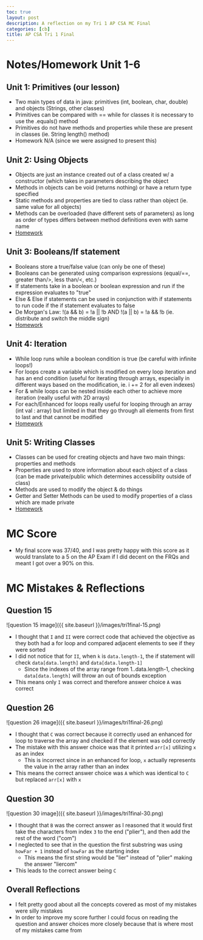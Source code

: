 ```yaml
---
toc: true
layout: post
description: A reflection on my Tri 1 AP CSA MC Final
categories: [cb]
title: AP CSA Tri 1 Final
---
```


# Notes/Homework Unit 1-6
## Unit 1: Primitives (our lesson)
- Two main types of data in java: primitives (int, boolean, char, double) and objects (Strings, other classes)
- Primitives can be compared with == while for classes it is necessary to use the .equals() method
- Primitives do not have methods and properties while these are present in classes (ie. String length() method)
- Homework N/A (since we were assigned to present this)
## Unit 2: Using Objects
- Objects are just an instance created out of a class created w/ a constructor (which takes in parameters describing the object
- Methods in objects can be void (returns nothing) or have a return type specified
- Static methods and properties are tied to class rather than object (ie. same value for all objects)
- Methods can be overloaded (have different sets of parameters) as long as order of types differs between method definitions even with same name
- [Homework](https://rohanj.dev/apcsa_fastpages/2022/10/23/unit-2.html)
## Unit 3: Booleans/If statement
- Booleans store a true/false value (can only be one of these)
- Booleans can be generated using comparison expressions (equal/==, greater than/>, less than/<, etc.)
- If statements take in a boolean or boolean expression and run if the expression evaluates to "true"
- Else & Else if statements can be used in conjunction with if statements to run code if the if statement evaluates to false
- De Morgan's Law: !(a && b) = !a || !b AND !(a || b) = !a && !b (ie. distribute and switch the middle sign) 
- [Homework](https://kinerboi.github.io/myFirstRepopart2/2022/10/24/Unit3.html)
## Unit 4: Iteration
- While loop runs while a boolean condition is true (be careful with infinite loops!)
- For loops create a variable which is modified on every loop iteration and has an end condition (useful for iterating through arrays, especially in different ways based on the modification, ie. i += 2 for all even indexes)
- For & while loops can be nested inside each other to achieve more iteration (really useful with 2D arrays)
- For each/Enhanced for loops really useful for looping through an array (int val : array) but limited in that they go through all elements from first to last and that cannot be modified
- [Homework](https://rohanj.dev/apcsa_fastpages/2022/10/23/caesar.html)
## Unit 5: Writing Classes
- Classes can be used for creating objects and have two main things: properties and methods
- Properties are used to store information about each object of a class (can be made private/public which determines accessibility outside of class)
- Methods are used to modify the object & do things
- Getter and Setter Methods can be used to modify properties of a class which are made private
- [Homework](https://kinerboi.github.io/myFirstRepopart2/2022/10/20/Class.html)

# MC Score
- My final score was 37/40, and I was pretty happy with this score as it would translate to a 5 on the AP Exam if I did decent on the FRQs and meant I got over a 90% on this.

# MC Mistakes & Reflections
## Question 15
![question 15 image]({{ site.baseurl }}/images/tri1final-15.png)
- I thought that ``I`` and ``II`` were correct code that achieved the objective as they both had a for loop and compared adjacent elements to see if they were sorted
- I did not notice that for ``II``, when ``k`` is ``data.length-1``, the if statement will check ``data[data.length]`` and ``data[data.length-1]``
  - Since the indexes of the array range from 1..data.length-1, checking ``data[data.length]`` will throw an out of bounds exception
- This means only ``I`` was correct and therefore answer choice ``A`` was correct

## Question 26
![question 26 image]({{ site.baseurl }}/images/tri1final-26.png)
- I thought that ``C`` was correct because it correctly used an enhanced for loop to traverse the array and checked if the element was odd correctly
- The mistake with this answer choice was that it printed ``arr[x]`` utilizing ``x`` as an index
  - This is incorrect since in an enhanced for loop, ``x`` actually represents the value in the array rather than an index
- This means the correct answer choice was ``A`` which was identical to ``C`` but replaced ``arr[x]`` with ``x``

## Question 30
![question 30 image]({{ site.baseurl }}/images/tri1final-30.png)
- I thought that ``B`` was the correct answer as I reasoned that it would first take the characters from index ``3`` to the end ("plier"), and then add the rest of the word ("com")
- I neglected to see that in the question the first substring was using ``howFar + 1`` instead of ``howFar`` as the starting index
  - This means the first string would be "lier" instead of "plier" making the answer "liercom"
- This leads to the correct answer being ``C``

## Overall Reflections
- I felt pretty good about all the concepts covered as most of my mistakes were silly mistakes
- In order to improve my score further I could focus on reading the question and answer choices more closely because that is where most of my mistakes came from

<script src="https://utteranc.es/client.js" repo="rjawesome/fastpages_comments" issue-term="pathname" theme="github-light" crossorigin="anonymous" async>
</script>
